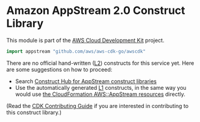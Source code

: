 # Amazon AppStream 2.0 Construct Library

This module is part of the [AWS Cloud Development Kit](https://github.com/aws/aws-cdk) project.

```go
import appstream "github.com/aws/aws-cdk-go/awscdk"
```

<!--BEGIN CFNONLY DISCLAIMER-->

There are no official hand-written ([L2](https://docs.aws.amazon.com/cdk/latest/guide/constructs.html#constructs_lib)) constructs for this service yet. Here are some suggestions on how to proceed:

* Search [Construct Hub for AppStream construct libraries](https://constructs.dev/search?q=appstream)
* Use the automatically generated [L1](https://docs.aws.amazon.com/cdk/latest/guide/constructs.html#constructs_l1_using) constructs, in the same way you would use [the CloudFormation AWS::AppStream resources](https://docs.aws.amazon.com/AWSCloudFormation/latest/UserGuide/AWS_AppStream.html) directly.

(Read the [CDK Contributing Guide](https://github.com/aws/aws-cdk/blob/master/CONTRIBUTING.md) if you are interested in contributing to this construct library.)

<!--END CFNONLY DISCLAIMER-->
